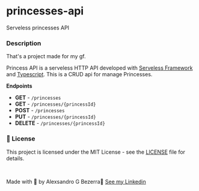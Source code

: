 # princesses-api
Serveless princesses API

### Description

That's a project made for my gf.

Princess API is a serveless HTTP API developed with [Serveless Framework](https://www.serverless.com) and [Typescript](https://www.typescriptlang.org). This is a CRUD api for manage Princesses.

**Endpoints**

- **GET**    -  `/princesses`
- **GET**    -  `/princesses/{princessId}`
- **POST**   -  `/princesses`
- **PUT**    -  `/princesses/{princessId}`
- **DELETE** -  `/princesses/{princessId}`

### 📝 License

This project is licensed under the MIT License - see the [LICENSE](LICENSE) file for details.

<br />

Made with :purple_heart: by Alexsandro G Bezerra👋 [See my Linkedin](https://www.linkedin.com/in/alexsandrobezerra)

